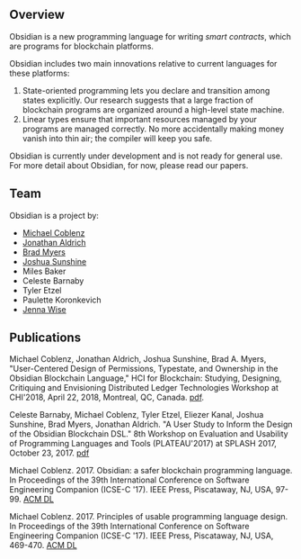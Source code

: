 ## Overview

Obsidian is a new programming language for writing *smart contracts*, which are programs for blockchain platforms.

Obsidian includes two main innovations relative to current languages for these platforms:
1. State-oriented programming lets you declare and transition among states explicitly. Our research suggests that a large fraction of blockchain programs are organized around a high-level state machine.
2. Linear types ensure that important resources managed by your programs are managed correctly. No more accidentally making money vanish into thin air; the compiler will keep you safe.

Obsidian is currently under development and is not ready for general use. For more detail about Obsidian, for now, please read our papers.

## Team
Obsidian is a project by:

* [Michael Coblenz](http://www.cs.cmu.edu/~mcoblenz)
* [Jonathan Aldrich](http://www.cs.cmu.edu/~aldrich)
* [Brad Myers](http://www.cs.cmu.edu/~bam)
* [Joshua Sunshine](http://www.cs.cmu.edu/~jssunshi)
* Miles Baker
* Celeste Barnaby
* Tyler Etzel
* Paulette Koronkevich
* [Jenna Wise](http://www.cs.cmu.edu/~jlwise/)



## Publications
Michael Coblenz, Jonathan Aldrich, Joshua Sunshine, Brad A. Myers, "User-Centered Design of Permissions, Typestate, and Ownership in the Obsidian Blockchain Language," HCI for Blockchain: Studying, Designing, Critiquing and Envisioning Distributed Ledger Technologies Workshop at CHI'2018, April 22, 2018, Montreal, QC, Canada. [pdf](http://www.hciforblockchain.org/wp-content/uploads/sites/25/2018/04/Coblenz.pdf).

Celeste Barnaby, Michael Coblenz, Tyler Etzel, Eliezer Kanal, Joshua Sunshine, Brad Myers, Jonathan Aldrich. "A User Study to Inform the Design of the Obsidian Blockchain DSL." 8th Workshop on Evaluation and Usability of Programming Languages and Tools (PLATEAU'2017) at SPLASH 2017, October 23, 2017. [pdf](http://www.cs.cmu.edu/~NatProg/papers/barnaby17%20-%20Obsidian-plateau.pdf)

Michael Coblenz. 2017. Obsidian: a safer blockchain programming language. In Proceedings of the 39th International Conference on Software Engineering Companion (ICSE-C '17). IEEE Press, Piscataway, NJ, USA, 97-99. [ACM DL](http://dl.acm.org/citation.cfm?id=3098376)

Michael Coblenz. 2017. Principles of usable programming language design. In Proceedings of the 39th International Conference on Software Engineering Companion (ICSE-C '17). IEEE Press, Piscataway, NJ, USA, 469-470. [ACM DL](http://dl.acm.org/citation.cfm?id=3098500)

